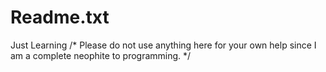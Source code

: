 # Readme.txt
Just Learning
/* Please do not use anything here for your own help since I am a complete neophite to programming. */
